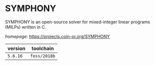 # SYMPHONY

SYMPHONY is an open-source solver for mixed-integer linear programs (MILPs) written in C.

*homepage*: <https://projects.coin-or.org/SYMPHONY>

version | toolchain
--------|----------
``5.6.16`` | ``foss/2018b``
